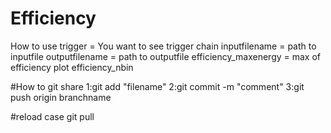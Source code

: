 # Efficiency
How to use
trigger = You want to see trigger chain
inputfilename = path to inputfile
outputfilename = path to outputfile
efficiency_maxenergy = max of efficiency plot
efficiency_nbin




#How to git share
1:git add "filename"
2:git commit -m "comment"
3:git push origin branchname

#reload case
git pull
